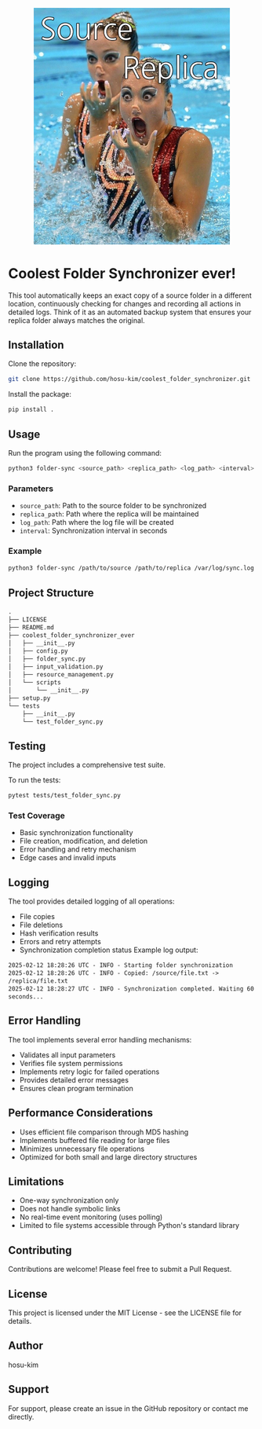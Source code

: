 <p align="center">
  <img src="images/logo.png" width="400">
</p>

# Coolest Folder Synchronizer ever!
This tool automatically keeps an exact copy of a source folder in a different location, continuously checking for changes and recording all actions in detailed logs. Think of it as an automated backup system that ensures your replica folder always matches the original.
## Installation
Clone the repository:
```zsh
git clone https://github.com/hosu-kim/coolest_folder_synchronizer.git
```
Install the package:
```zsh
pip install .
```
## Usage
Run the program using the following command:
```zsh
python3 folder-sync <source_path> <replica_path> <log_path> <interval>
```
### Parameters
- `source_path`: Path to the source folder to be synchronized
- `replica_path`: Path where the replica will be maintained
- `log_path`: Path where the log file will be created
- `interval`: Synchronization interval in seconds
### Example
```zsh
python3 folder-sync /path/to/source /path/to/replica /var/log/sync.log 60
```
## Project Structure
```code
.
├── LICENSE
├── README.md
├── coolest_folder_synchronizer_ever
│   ├── __init__.py
│   ├── config.py
│   ├── folder_sync.py
│   ├── input_validation.py
│   ├── resource_management.py
│   └── scripts
│       └── __init__.py
├── setup.py
└── tests
    ├── __init__.py
    └── test_folder_sync.py
```
## Testing
The project includes a comprehensive test suite. 

To run the tests:
```zsh
pytest tests/test_folder_sync.py
```
### Test Coverage
- Basic synchronization functionality
- File creation, modification, and deletion
- Error handling and retry mechanism
- Edge cases and invalid inputs
## Logging
The tool provides detailed logging of all operations:
- File copies
- File deletions
- Hash verification results
- Errors and retry attempts
- Synchronization completion status
Example log output:
```code
2025-02-12 18:28:26 UTC - INFO - Starting folder synchronization
2025-02-12 18:28:26 UTC - INFO - Copied: /source/file.txt -> /replica/file.txt
2025-02-12 18:28:27 UTC - INFO - Synchronization completed. Waiting 60 seconds...
```
## Error Handling
The tool implements several error handling mechanisms:
- Validates all input parameters
- Verifies file system permissions
- Implements retry logic for failed operations
- Provides detailed error messages
- Ensures clean program termination

## Performance Considerations
- Uses efficient file comparison through MD5 hashing
- Implements buffered file reading for large files
- Minimizes unnecessary file operations
- Optimized for both small and large directory structures
## Limitations
- One-way synchronization only
- Does not handle symbolic links
- No real-time event monitoring (uses polling)
- Limited to file systems accessible through Python's standard library
## Contributing
Contributions are welcome! Please feel free to submit a Pull Request.
## License
This project is licensed under the MIT License - see the LICENSE file for details.
## Author
hosu-kim
## Support
For support, please create an issue in the GitHub repository or contact me directly.
